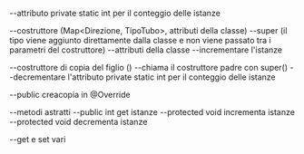 --attributo private static int per il conteggio delle istanze



--costruttore (Map<Direzione, TipoTubo>, attributi della classe)
  --super (il tipo viene aggiunto direttamente dalla classe e non viene passato tra i parametri del costruttore)
  --attributi della classe
  --incrementare l'istanze
  
--costruttore di copia del figlio ()
  --chiama il costruttore padre con super() 
  --decrementare l'attributo private static int per il conteggio delle istanze
  
--public creacopia in @Override

--metodi astratti
  --public int get istanze
  --protected void incrementa istanze
  --protected void decrementa istanze

--get e set vari
  

